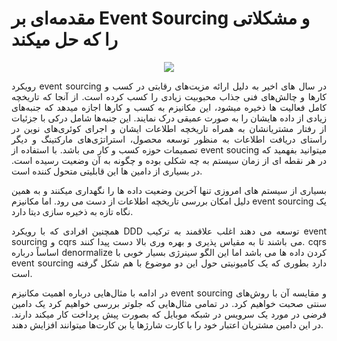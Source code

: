 # مقدمه‌ای بر  Event Sourcing و مشکلاتی را که حل میکند

<p align="center">
  <img src="/assets/images/event-sourcing.jpg" />
</p>

<p style="text-align:justify;">
رویکرد event sourcing در سال های اخیر به دلیل ارائه مزیت‌های رقابتی در کسب و کارها و چالش‌های فنی جذاب محبوبیت زیادی را کسب کرده است.
از آنجا که تاریخچه کامل فعالیت ها ذخیره میشود، این مکانیزم به کسب و کارها اجازه میدهد که جنبه‌های زیادی از داده هایشان را به صورت عمیقی درک نمایند.
این جنبه‌ها شامل درکی با جزئیات از رفتار مشتریانشان به همراه تاریخچه اطلاعات ایشان و اجرای کوئری‌های نوین  در راستای دریافت اطلاعات به منظور توسعه محصول، استراتژی‌های مارکتینگ و دیگر تصمیمات حوزه کسب و کار می باشد.
با استفاده از event soucing میتوانید بفهمید که در هر نقطه ای از زمان سیستم به چه شکلی بوده و چگونه به آن وضعیت رسیده است.
در بسیاری از دامین ها این قابلیتی متحول کننده است.
</p>

<p style="text-align:justify;">
 بسیاری از سیستم های امروزی تنها آخرین وضعیت داده ها را نگهداری میکنند و به همین دلیل امکان بررسی تاریخچه اطلاعات از دست می رود. اما مکانیزم event sourcing یک نگاه تازه به ذخیره سازی دیتا دارد.
</p>

<p style="text-align:justify;">
همچنین افرادی که با رویکرد DDD توسعه می دهند اغلب علاقمند به ترکیب event sourcing و cqrs می باشند تا به مقیاس پذیری و بهره وری بالا دست پیدا کنند.
cqrs اساساً درباره denormalize کردن داده ها می باشد اما این الگو سینرژی بسیار خوبی با event sourcing دارد بطوری که یک کامیونیتی حول این دو موضوع با هم شکل گرفته است.
</p>

<p style="text-align:justify;">
در ادامه با مثال‌هایی درباره اهمیت مکانیزم event sourcing و مقایسه آن با روش‌های سنتی صحبت خواهیم کرد. در تمامی مثال‌هایی که جلوتر بررسی خواهیم کرد یک دامین فرضی در مورد یک سرویس در شبکه موبایل که بصورت پیش پرداخت کار میکند دارند. در این دامین مشتریان اعتبار خود را با کارت شارژها یا بن کارت‌ها میتوانند افزایش دهند.
</p>